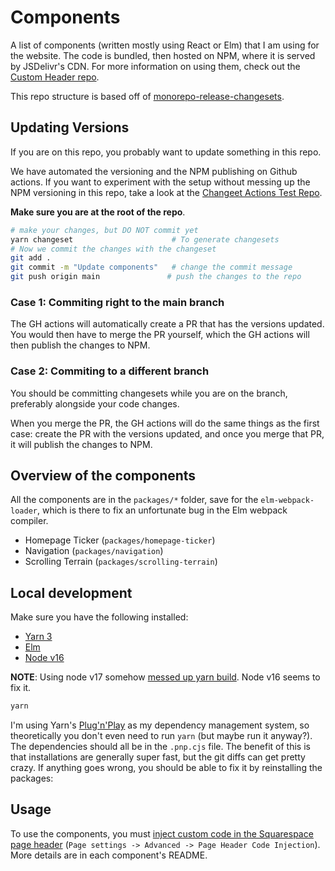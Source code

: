 # Components

A list of components (written mostly using React or Elm) that I am using for the website. The code is bundled, then hosted on NPM, where it is served by JSDelivr's CDN. For more information on using them, check out the [Custom Header repo](https://github.com/e3c-summer-worker/custom-header).

This repo structure is based off of [monorepo-release-changesets](https://github.com/azu/monorepo-release-changesets).

## Updating Versions

If you are on this repo, you probably want to update something in this repo.

We have automated the versioning and the NPM publishing on Github actions. If you want to experiment with the setup without messing up the NPM versioning in this repo, take a look at the [Changeet Actions Test Repo](https://github.com/e3c-summer-worker/changeset-actions-test).

**Make sure you are at the root of the repo**.

```bash
# make your changes, but DO NOT commit yet
yarn changeset                      # To generate changesets
# Now we commit the changes with the changeset
git add .
git commit -m "Update components"   # change the commit message
git push origin main               # push the changes to the repo
```

### Case 1: Commiting right to the main branch

The GH actions will automatically create a PR that has the versions updated. You would then have to merge the PR yourself, which the GH actions will then publish the changes to NPM.

### Case 2: Commiting to a different branch

You should be committing changesets while you are on the branch, preferably alongside your code changes.

When you merge the PR, the GH actions will do the same things as the first case: create the PR with the versions updated, and once you merge that PR, it will publish the changes to NPM.

## Overview of the components

All the components are in the `packages/*` folder, save for the `elm-webpack-loader`, which is there to fix an unfortunate bug in the Elm webpack compiler.

- Homepage Ticker (`packages/homepage-ticker`)
- Navigation (`packages/navigation`)
- Scrolling Terrain (`packages/scrolling-terrain`)

## Local development

Make sure you have the following installed:

- [Yarn 3](https://yarnpkg.com/)
- [Elm](https://elm-lang.org/)
- [Node v16](https://nodejs.org/)

**NOTE**: Using node v17 somehow [messed up yarn build](https://stackoverflow.com/a/69789658). Node v16 seems to fix it.

```bash
yarn
```

I'm using Yarn's [Plug'n'Play](https://yarnpkg.com/features/pnp) as my dependency management system, so theoretically you don't even need to run `yarn` (but maybe run it anyway?). The dependencies should all be in the `.pnp.cjs` file. The benefit of this is that installations are generally super fast, but the git diffs can get pretty crazy. If anything goes wrong, you should be able to fix it by reinstalling the packages:

## Usage

To use the components, you must [inject custom code in the Squarespace page header](https://support.squarespace.com/hc/en-us/articles/205815908-Using-Code-Injection) (`Page settings -> Advanced -> Page Header Code Injection`). More details are in each component's README.
